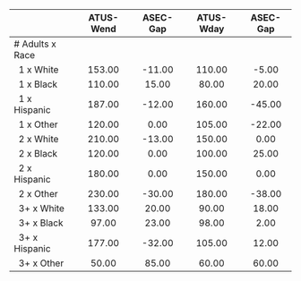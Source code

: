 
|                      |    ATUS-Wend |     ASEC-Gap |    ATUS-Wday |     ASEC-Gap |
| -------------------- | :----------: | :----------: | :----------: | :----------: |
| # Adults x Race      |              |              |              |              |
| &nbsp;&nbsp;1 x White |       153.00 |       -11.00 |       110.00 |        -5.00 |
| &nbsp;&nbsp;1 x Black |       110.00 |        15.00 |        80.00 |        20.00 |
| &nbsp;&nbsp;1 x Hispanic |       187.00 |       -12.00 |       160.00 |       -45.00 |
| &nbsp;&nbsp;1 x Other |       120.00 |         0.00 |       105.00 |       -22.00 |
| &nbsp;&nbsp;2 x White |       210.00 |       -13.00 |       150.00 |         0.00 |
| &nbsp;&nbsp;2 x Black |       120.00 |         0.00 |       100.00 |        25.00 |
| &nbsp;&nbsp;2 x Hispanic |       180.00 |         0.00 |       150.00 |         0.00 |
| &nbsp;&nbsp;2 x Other |       230.00 |       -30.00 |       180.00 |       -38.00 |
| &nbsp;&nbsp;3+ x White |       133.00 |        20.00 |        90.00 |        18.00 |
| &nbsp;&nbsp;3+ x Black |        97.00 |        23.00 |        98.00 |         2.00 |
| &nbsp;&nbsp;3+ x Hispanic |       177.00 |       -32.00 |       105.00 |        12.00 |
| &nbsp;&nbsp;3+ x Other |        50.00 |        85.00 |        60.00 |        60.00 |

